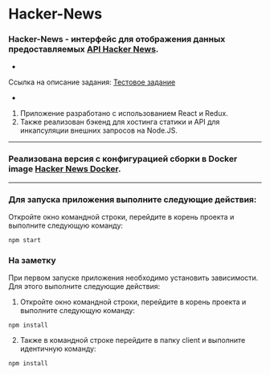# <a href="https://github.com/SeniorIgor/Hacker-News#-hacker-news"></a> Hacker-News
### Hacker-News - интерфейс для отображения данных предоставляемых <a href="https://news.ycombinator.com/news">API Hacker News</a>.

-

Ссылка на описание задания: <a href="https://github.com/avito-tech/sx-frontend-trainee-assignment">Тестовое задание</a>

-

1. Приложение разработано с использованием React и Redux. 
2. Также реализован бэкенд для хостинга статики и API для инкапсуляции внешних запросов на Node.JS.

---

### Реализована версия с конфигурацией сборки в Docker image <a href="https://github.com/SeniorIgor/Hacker-News-Docker">Hacker News Docker</a>.

---
  
### Для запуска приложения выполните следующие действия:
Откройте окно командной строки, перейдите в корень проекта и выполните следующую команду:

```
npm start
```  

### На заметку
При первом запуске приложения необходимо установить зависимости. Для этого выполните следующие действия:

1. Откройте окно командной строки, перейдите в корень проекта и выполните следующую команду:

```
npm install
```  
 
2. Также в командной строке перейдите в папку client и выполните идентичную команду: 

```
npm install
``` 
